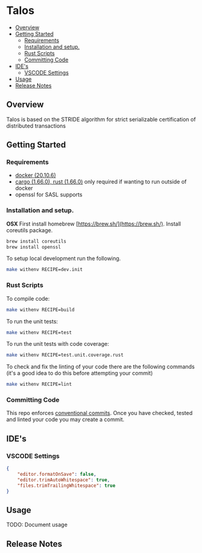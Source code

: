 # Talos

[comment]: <> (TOC_START)

-   [Overview](#overview)
-   [Getting Started](#getting-started)
    -   [Requirements](#getting-started-requirements)
    -   [Installation and setup.](#getting-started-installation-and-setup)
    -   [Rust Scripts](#getting-started-rust-scripts)
    -   [Committing Code](#getting-started-committing-code)
-   [IDE's](#ides)
    -   [VSCODE Settings](#ides-vscode-settings)
-   [Usage](#usage)
-   [Release Notes](#release-notes)

[comment]: <> (TOC_END)

## Overview <a name="overview"></a>

Talos is based on the STRIDE algorithm for strict serializable certification of distributed transactions

## Getting Started <a name="getting-started"></a>

### Requirements <a name="getting-started-requirements"></a>

-   [docker (20.10.6)](https://docs.docker.com/get-docker/)
-   [cargo (1.66.0), rust (1.66.0)](https://www.rust-lang.org/tools/install) only required if wanting to run outside of docker
-   openssl for SASL supports

### Installation and setup. <a name="getting-started-installation-and-setup"></a>

**OSX**
First install homebrew [https://brew.sh/](https://brew.sh/).
Install coreutils package.

```bash
brew install coreutils
brew install openssl
```

To setup local development run the following.

```bash
make withenv RECIPE=dev.init
```

### Rust Scripts <a name="getting-started-rust-scripts"></a>

To compile code:

```bash
make withenv RECIPE=build
```

To run the unit tests:

```bash
make withenv RECIPE=test
```

To run the unit tests with code coverage:

```bash
make withenv RECIPE=test.unit.coverage.rust
```

To check and fix the linting of your code there are the following commands (it's a good idea to do this before attempting your commit)

```bash
make withenv RECIPE=lint
```

### Committing Code <a name="getting-started-committing-code"></a>

This repo enforces [conventional commits](https://www.conventionalcommits.org/en/v1.0.0/).
Once you have checked, tested and linted your code you may create a commit.

## IDE's <a name="ides"></a>

### VSCODE Settings <a name="ides-vscode-settings"></a>

```json
{
    "editor.formatOnSave": false,
    "editor.trimAutoWhitespace": true,
    "files.trimTrailingWhitespace": true
}
```

## Usage <a name="usage"></a>

TODO: Document usage

## Release Notes <a name="release-notes"></a>

